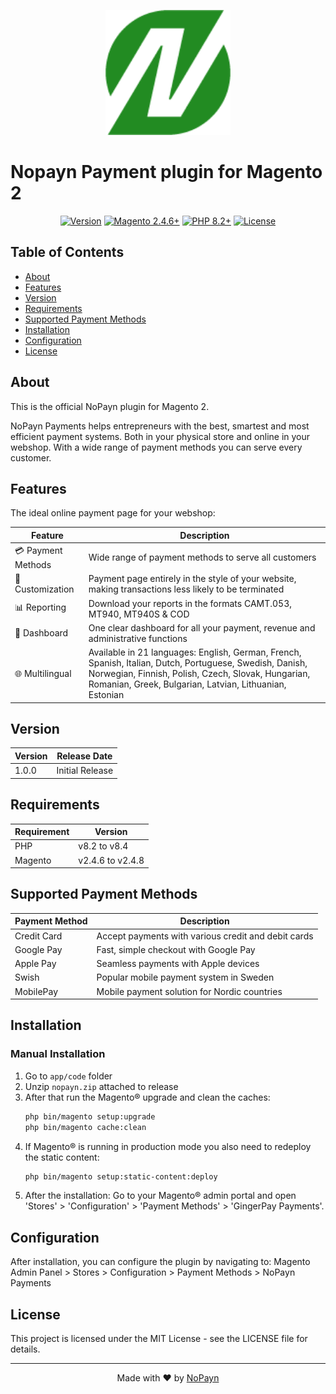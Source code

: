 <p align="center">
  <img src="view/adminhtml/web/images/logo.png" alt="GingerPay Logo" width="200"/>
</p>

# Nopayn Payment plugin for Magento 2

<p align="center">
  <a href="#"><img src="https://img.shields.io/badge/version-1.0.0-blue.svg" alt="Version"></a>
  <a href="#"><img src="https://img.shields.io/badge/Magento-2.4.6+-brightgreen.svg" alt="Magento 2.4.6+"></a>
  <a href="#"><img src="https://img.shields.io/badge/PHP-8.2+-orange.svg" alt="PHP 8.2+"></a>
  <a href="#"><img src="https://img.shields.io/badge/license-MIT-green.svg" alt="License"></a>
</p>

## Table of Contents
- [About](#about)
- [Features](#features)
- [Version](#version)
- [Requirements](#requirements)
- [Supported Payment Methods](#supported-payment-methods)
- [Installation](#installation)
- [Configuration](#configuration)
- [License](#license)

## About
This is the official NoPayn plugin for Magento 2.

NoPayn Payments helps entrepreneurs with the best, smartest and most efficient payment systems. Both in your physical store and online in your webshop. With a wide range of payment methods you can serve every customer.

## Features

The ideal online payment page for your webshop:

| Feature | Description |
|---------|-------------|
| 💳 Payment Methods | Wide range of payment methods to serve all customers |
| 🎨 Customization | Payment page entirely in the style of your website, making transactions less likely to be terminated |
| 📊 Reporting | Download your reports in the formats CAMT.053, MT940, MT940S & COD |
| 📱 Dashboard | One clear dashboard for all your payment, revenue and administrative functions |
| 🌐 Multilingual | Available in 21 languages: English, German, French, Spanish, Italian, Dutch, Portuguese, Swedish, Danish, Norwegian, Finnish, Polish, Czech, Slovak, Hungarian, Romanian, Greek, Bulgarian, Latvian, Lithuanian, Estonian |

## Version

| Version | Release Date |
|---------|-------------|
| 1.0.0 | Initial Release |

## Requirements

| Requirement | Version |
|-------------|---------|
| PHP | v8.2 to v8.4 |
| Magento | v2.4.6 to v2.4.8 |

## Supported Payment Methods

| Payment Method | Description |
|----------------|-------------|
| Credit Card | Accept payments with various credit and debit cards |
| Google Pay | Fast, simple checkout with Google Pay |
| Apple Pay | Seamless payments with Apple devices |
| Swish | Popular mobile payment system in Sweden |
| MobilePay | Mobile payment solution for Nordic countries |

## Installation

### Manual Installation

1. Go to `app/code` folder 
2. Unzip `nopayn.zip` attached to release 
3. After that run the Magento® upgrade and clean the caches:
   ```bash
   php bin/magento setup:upgrade
   php bin/magento cache:clean
   ```
4. If Magento® is running in production mode you also need to redeploy the static content:
   ```bash
   php bin/magento setup:static-content:deploy
   ```
5. After the installation: Go to your Magento® admin portal and open 'Stores' > 'Configuration' > 'Payment Methods' > 'GingerPay Payments'.

## Configuration

After installation, you can configure the plugin by navigating to:
Magento Admin Panel > Stores > Configuration > Payment Methods > NoPayn Payments

## License

This project is licensed under the MIT License - see the LICENSE file for details.

---

<p align="center">
  Made with ❤️ by <a href="https://nopayn.io/">NoPayn</a>
</p>
